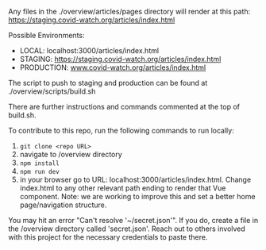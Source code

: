 Any files in the ./overview/articles/pages directory will render at this path: https://staging.covid-watch.org/articles/index.html

Possible Environments:
  * LOCAL: localhost:3000/articles/index.html
  * STAGING: https://staging.covid-watch.org/articles/index.html
  * PRODUCTION: www.covid-watch.org/articles/index.html

The script to push to staging and production can be found at ./overview/scripts/build.sh

There are further instructions and commands commented at the top of build.sh.

To contribute to this repo, run the following commands to run locally:
1. `git clone <repo URL>`
2. navigate to /overview directory
3. `npm install`
4. `npm run dev`
5. in your browser go to URL: localhost:3000/articles/index.html.  Change index.html to any other relevant path ending to render that Vue component.  Note: we are working to improve this and set a better home page/navigation structure. 

You may hit an error "Can't resolve '~/secret.json'".  If you do, create a file in the /overview directory called 'secret.json'.  Reach out to others involved with this project for the necessary credentials to paste there.
